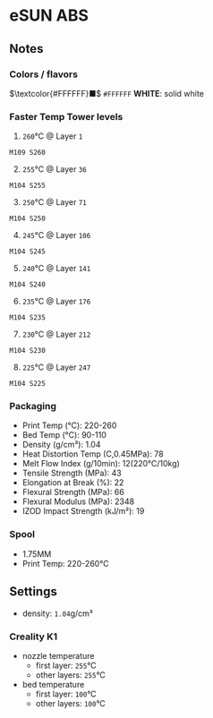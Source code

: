 # eSUN ABS

## Notes

### Colors / flavors

$\textcolor{#FFFFFF}■$ `#FFFFFF` **WHITE**: solid white

### Faster Temp Tower levels

1. `260`°C @ Layer `1`
```
M109 S260
```
2. `255`°C @ Layer `36`
```
M104 S255
```
3. `250`°C @ Layer `71`
```
M104 S250
```
4. `245`°C @ Layer `106`
```
M104 S245
```
5. `240`°C @ Layer `141`
```
M104 S240
```
6. `235`°C @ Layer `176`
```
M104 S235
```
7. `230`°C @ Layer `212`
```
M104 S230
```
8. `225`°C @ Layer `247`
```
M104 S225
```

### Packaging

- Print Temp (°C): 220-260
- Bed Temp (°C): 90-110
- Density (g/cm³): 1.04
- Heat Distortion Temp (C,0.45MPa): 78
- Melt Flow Index (g/10min): 12(220°C/10kg)
- Tensile Strength (MPa): 43
- Elongation at Break (%): 22
- Flexural Strength (MPa): 66
- Flexural Modulus (MPa): 2348
- IZOD Impact Strength (kJ/m²): 19

### Spool

- 1.75MM
- Print Temp: 220-260°C

## Settings

- density: `1.04`g/cm³

### Creality K1

- nozzle temperature
    - first layer: `255`°C
    - other layers: `255`°C
- bed temperature
    - first layer: `100`°C
    - other layers: `100`°C
